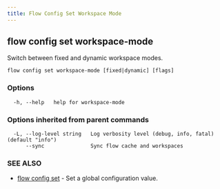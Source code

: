 ```yaml
---
title: Flow Config Set Workspace Mode
---
```


## flow config set workspace-mode

Switch between fixed and dynamic workspace modes.

```
flow config set workspace-mode [fixed|dynamic] [flags]
```

### Options

```
  -h, --help   help for workspace-mode
```

### Options inherited from parent commands

```
  -L, --log-level string   Log verbosity level (debug, info, fatal) (default "info")
      --sync               Sync flow cache and workspaces
```

### SEE ALSO

* [flow config set](flow_config_set.md)	 - Set a global configuration value.


